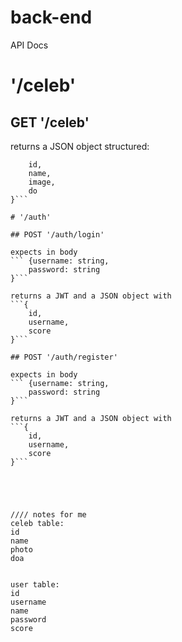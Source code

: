 # back-end

API Docs

# '/celeb'

## GET '/celeb'

returns a JSON object structured:
```{
    id,
    name,
    image,
    do
}```

# '/auth'

## POST '/auth/login'

expects in body 
``` {username: string,
    password: string
}```

returns a JWT and a JSON object with
```{
    id,
    username,
    score
}```

## POST '/auth/register'

expects in body 
``` {username: string,
    password: string
}```

returns a JWT and a JSON object with
```{
    id,
    username,
    score
}```





//// notes for me
celeb table:
id
name
photo
doa


user table:
id
username
name
password
score
